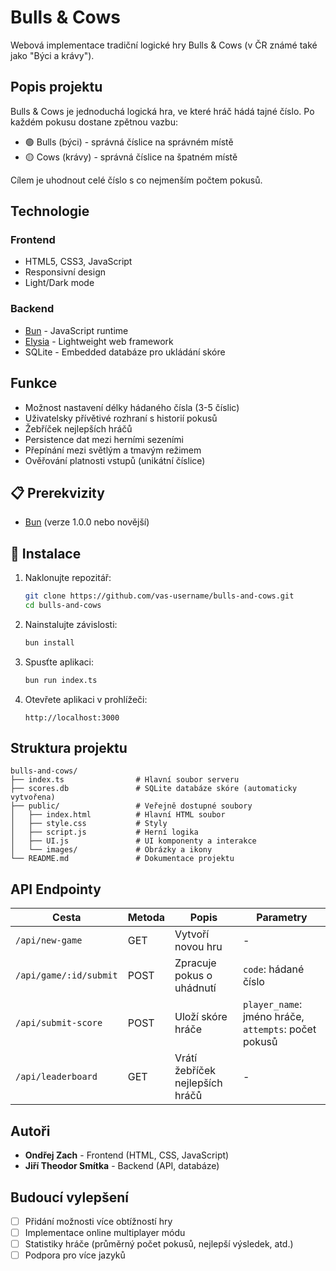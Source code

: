 # Bulls & Cows

Webová implementace tradiční logické hry Bulls & Cows (v ČR známé také jako "Býci a krávy").

## Popis projektu

Bulls & Cows je jednoduchá logická hra, ve které hráč hádá tajné číslo. Po každém pokusu dostane zpětnou vazbu:
- 🟢 Bulls (býci) - správná číslice na správném místě
- 🟡 Cows (krávy) - správná číslice na špatném místě

Cílem je uhodnout celé číslo s co nejmenším počtem pokusů.

## Technologie

### Frontend
- HTML5, CSS3, JavaScript
- Responsivní design
- Light/Dark mode

### Backend
- [Bun](https://bun.sh/) - JavaScript runtime
- [Elysia](https://elysiajs.com/) - Lightweight web framework
- SQLite - Embedded databáze pro ukládání skóre

## Funkce

- Možnost nastavení délky hádaného čísla (3-5 číslic)
- Uživatelsky přívětivé rozhraní s historií pokusů
- Žebříček nejlepších hráčů
- Persistence dat mezi herními sezeními
- Přepínání mezi světlým a tmavým režimem
- Ověřování platnosti vstupů (unikátní číslice)

## 📋 Prerekvizity

- [Bun](https://bun.sh/) (verze 1.0.0 nebo novější)

## 🔧 Instalace

1. Naklonujte repozitář:
   ```bash
   git clone https://github.com/vas-username/bulls-and-cows.git
   cd bulls-and-cows
   ```

2. Nainstalujte závislosti:
   ```bash
   bun install
   ```

3. Spusťte aplikaci:
   ```bash
   bun run index.ts
   ```

4. Otevřete aplikaci v prohlížeči:
   ```
   http://localhost:3000
   ```

## Struktura projektu

```
bulls-and-cows/
├── index.ts                # Hlavní soubor serveru
├── scores.db               # SQLite databáze skóre (automaticky vytvořena)
├── public/                 # Veřejně dostupné soubory
│   ├── index.html          # Hlavní HTML soubor
│   ├── style.css           # Styly
│   ├── script.js           # Herní logika
│   ├── UI.js               # UI komponenty a interakce
│   └── images/             # Obrázky a ikony
└── README.md               # Dokumentace projektu
```

## API Endpointy

| Cesta | Metoda | Popis | Parametry |
|-------|--------|-------|-----------|
| `/api/new-game` | GET | Vytvoří novou hru | - |
| `/api/game/:id/submit` | POST | Zpracuje pokus o uhádnutí | `code`: hádané číslo |
| `/api/submit-score` | POST | Uloží skóre hráče | `player_name`: jméno hráče, `attempts`: počet pokusů |
| `/api/leaderboard` | GET | Vrátí žebříček nejlepších hráčů | - |

## Autoři

- **Ondřej Zach** - Frontend (HTML, CSS, JavaScript)
- **Jiří Theodor Smítka** - Backend (API, databáze)

## Budoucí vylepšení

- [ ] Přidání možnosti více obtížností hry
- [ ] Implementace online multiplayer módu
- [ ] Statistiky hráče (průměrný počet pokusů, nejlepší výsledek, atd.)
- [ ] Podpora pro více jazyků
